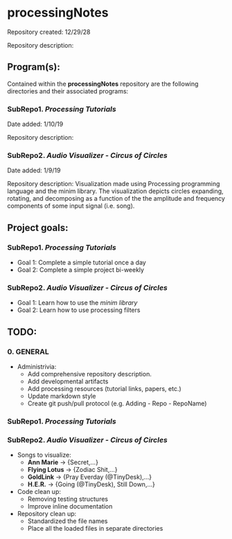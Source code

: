 # processingNotes
Repository created: 12/29/28

Repository description:


## Program(s):
Contained within the <b>processingNotes</b> repository are the following directories and their associated programs:

### SubRepo1. <i>Processing Tutorials</i>
Date added: 1/10/19

Repository description:

### SubRepo2. <i>Audio Visualizer - Circus of Circles</i>
Date added: 1/9/19

Repository description: Visualization made using Processing programming language and the minim library. The visualization depicts circles expanding, rotating, and decomposing as a function of the the amplitude and frequency components of some input signal (i.e. song).

## Project goals:

### SubRepo1. <i>Processing Tutorials</i>
* Goal 1: Complete a simple tutorial once a day
* Goal 2: Complete a simple project bi-weekly

### SubRepo2. <i>Audio Visualizer - Circus of Circles</i>
* Goal 1: Learn how to use the <i>minim library</i>
* Goal 2: Learn how to use processing filters

## TODO:

### 0. GENERAL
* Administrivia:
  * Add comprehensive repository description.
  * Add developmental artifacts
  * Add processing resources (tutorial links, papers, etc.)
  * Update markdown style
  * Create git push/pull protocol (e.g. Adding - Repo - RepoName)

### SubRepo1. <i>Processing Tutorials</i>

### SubRepo2. <i>Audio Visualizer - Circus of Circles</i>
* Songs to visualize:
  * <b>Ann Marie</b> -> {Secret,...}
  * <b>Flying Lotus</b> -> {Zodiac Shit,...}
  * <b>GoldLink</b> -> {Pray Everday (@TinyDesk),...}
  * <b>H.E.R.</b> -> {Going (@TinyDesk), Still Down,...}
* Code clean up:
  * Removing testing structures
  * Improve inline documentation
* Repository clean up:
  * Standardized the file names
  * Place all the loaded files in separate directories
